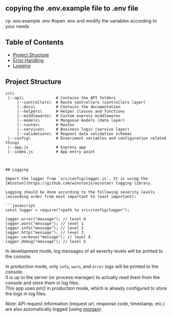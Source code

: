 

## copying the .env.example file to .env file

cp .env.example .env
#open .env and modify the variables according to your needs


## Table of Contents

- [Project Structure](#project-structure)
- [Error Handling](#error-handling)
- [Logging](#logging)


## Project Structure

```
src\
 |--api\              # Contains the API folders
     |--controllers\  # Route controllers (controllers layer)
     |--docs\         # Contains the documentation
     |--helpers\      # Helper classes and functions
     |--middlewares\  # Custom express middlewares
     |--models\       # Mongoose models (data layer)
     |--routes\       # Routes
     |--services\     # Business logic (service layer)
     |--validations\  # Request data validation schemas
 |--config\           # Envoriment variables and configuration related things
 |--app.js            # Express app
 |--index.js          # App entry point


 
## Logging

Import the logger from `src/config/logger.js`. It is using the [Winston](https://github.com/winstonjs/winston) logging library.

Logging should be done according to the following severity levels (ascending order from most important to least important):

```javascript
const logger = require("<path to src>/config/logger");

logger.error("message"); // level 0
logger.warn("message"); // level 1
logger.info("message"); // level 2
logger.http("message"); // level 3
logger.verbose("message"); // level 4
logger.debug("message"); // level 5
```

In development mode, log messages of all severity levels will be printed to the console.

In production mode, only `info`, `warn`, and `error` logs will be printed to the console.\
It is up to the server (or process manager) to actually read them from the console and store them in log files.\
This app uses pm2 in production mode, which is already configured to store the logs in log files.

Note: API request information (request url, response code, timestamp, etc.) are also automatically logged (using [morgan](https://github.com/expressjs/morgan)).
